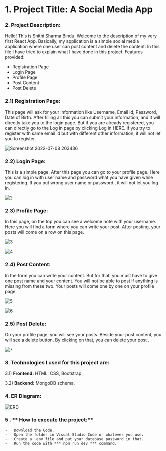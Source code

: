 # 1. Project Title: A Social Media App

### 2. Project Description:
Hello! This is Shithi Sharma Bindu. Welcome to the description of my very first React App.  Basically, my application is a simple social media application where one user can post content and delete the content. In this file I have tried to explain what I have done in this project.
Features provided: 
- Registration Page
- Login Page
- Profile Page
- Post Content
- Post Delete

### 2.1) **Registration Page:**
This page will ask for your information like Username, Email id, Password, Date of Birth. After filling all this you can submit your information, and it will directly take you to the login page. But if you are already registered, you can directly go to the Log in page by clicking Log in HERE. If you try to register with same email id but with different other information, it will not let you to register.


![Screenshot 2022-07-08 203436](https://user-images.githubusercontent.com/103986892/178085794-1d48c379-7ffa-46ea-8382-4b8ee124cb40.png)

### 2.2) **Login Page:** 
This is a simple page. After this page you can go to your profile page. Here you can log in with user name and password what you have given while registering. If you put wrong  user name or password , it will not let you log in. 


![2](https://user-images.githubusercontent.com/103986892/178085870-ed2c6986-1f1f-471f-85c3-bd5c4ecfc13c.png)

### 2.3) **Profile Page:**
In this page, on the top you can see a welcome note with your username. Here you will find a form where you can write your post. After posting, your posts will come on a row on this page.


![3](https://user-images.githubusercontent.com/103986892/178086025-e19bf959-e6b2-4a6b-b62d-70a9b1ba3993.png)

![4](https://user-images.githubusercontent.com/103986892/178086043-161d968c-9c47-4a6c-8f5c-474cfc03265c.png)

### 2.4) **Post Content:**
In the form you can write your content. But for that, you must have to give one post name and your content. You will not be able to post if anything is missing from these two. Your posts will come one by one on your profile page.

![5](https://user-images.githubusercontent.com/103986892/178086174-21d0af05-8f56-459a-9da3-5351a821819f.png)


![6](https://user-images.githubusercontent.com/103986892/178086197-e3df0319-956c-4811-85a0-6b74244d7e3d.png)


### 2.5) **Post Delete:**
On your profile page, you will see your posts. Beside your post content, you will see a delete button. By clicking on that, you can delete your post .

![7](https://user-images.githubusercontent.com/103986892/178086351-ace4089a-af44-4ed3-936b-66727fdfcfb5.png)

### 3. **Technologies I used for this project are:**
3.1) **Frontend:** 
HTML, CSS, Bootstrap

3.2) **Backend:** 
MongoDB schema.


### 4.  **ER Diagram:**

![ERD](https://user-images.githubusercontent.com/103986892/177911721-99bd00f7-4f70-48a2-800a-898dcc9c2aef.png)


### 5 .  ** How to execute the project:**
    -	Download the Code.
    -	Open the folder in Visual Studio Code or whatever you use.
    -	Create a .env file and put your database password in that.
    -	Run the code with *** npm run dev *** command.


